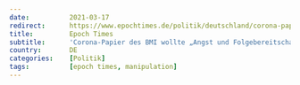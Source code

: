 ```yaml
---
date:          2021-03-17
redirect:      https://www.epochtimes.de/politik/deutschland/corona-papier-des-bmi-wollte-angst-und-folgebereitschaft-erzeugen-a3471547.html
title:         Epoch Times
subtitle:      'Corona-Papier des BMI wollte „Angst und Folgebereitschaft“ erzeugen'
country:       DE
categories:    [Politik]
tags:          [epoch times, manipulation]
---
```

